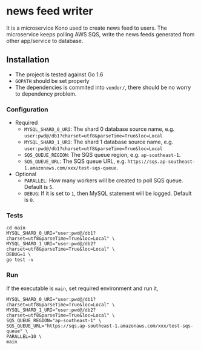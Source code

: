 # news feed writer

It is a microservice Kono used to create news feed to users. The microservice keeps polling AWS SQS, write the news feeds generated from other app/service to database.

## Installation
- The project is tested against Go 1.6
- `GOPATH` should be set properly
- The dependencies is commited into `vendor/`, there should be no worry to dependency problem.

### Configuration
- Required
    - `MYSQL_SHARD_0_URI`: The shard 0 database source name, e.g. `user:pwd@/db1?charset=utf8&parseTime=True&loc=Local`
    - `MYSQL_SHARD_1_URI`: The shard 1 database source name, e.g. `user:pwd@/db1?charset=utf8&parseTime=True&loc=Local`
    - `SQS_QUEUE_REGION`: The SQS queue region, e.g. `ap-southeast-1`.
    - `SQS_QUEUE_URL`: The SQS queue URL, e.g. `https://sqs.ap-southeast-1.amazonaws.com/xxx/test-sqs-queue`.
- Optional
    - `PARALLEL`: How many workers will be created to poll SQS queue. Default is `5`.
    - `DEBUG`: If it is set to `1`, then MySQL statement will be logged. Default is `0`.

### Tests
```
cd main
MYSQL_SHARD_0_URI="user:pwd@/db1?charset=utf8&parseTime=True&loc=Local" \
MYSQL_SHARD_1_URI="user:pwd@/db2?charset=utf8&parseTime=True&loc=Local" \
DEBUG=1 \
go test -v
```

### Run
If the executable is `main`, set required environment and run it,
```
MYSQL_SHARD_0_URI="user:pwd@/db1?charset=utf8&parseTime=True&loc=Local" \
MYSQL_SHARD_1_URI="user:pwd@/db2?charset=utf8&parseTime=True&loc=Local" \
SQS_QUEUE_REGION="ap-southeast-1" \
SQS_QUEUE_URL="https://sqs.ap-southeast-1.amazonaws.com/xxx/test-sqs-queue" \
PARALLEL=10 \
main
```
